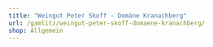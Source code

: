 ```yaml
---
title: "Weingut Peter Skoff - Domäne Kranachberg"
url: /gamlitz/weingut-peter-skoff-domaene-kranachberg/
shop: Allgemein
---
```

